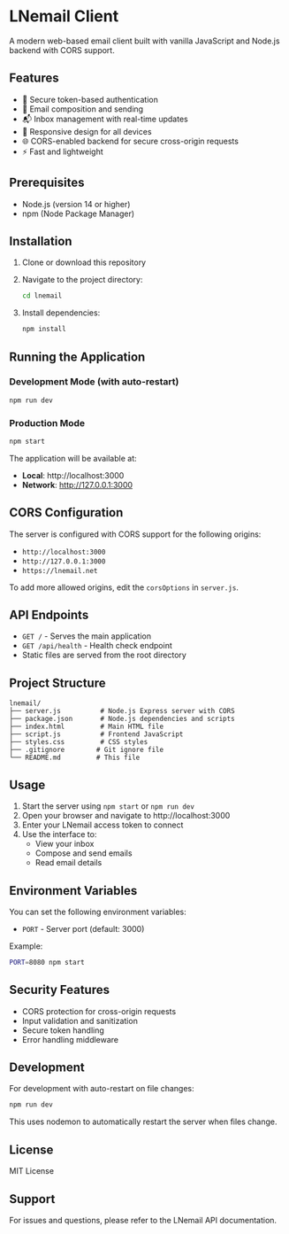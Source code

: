 # LNemail Client

A modern web-based email client built with vanilla JavaScript and Node.js backend with CORS support.

## Features

- 🔐 Secure token-based authentication
- 📧 Email composition and sending
- 📬 Inbox management with real-time updates
- 📱 Responsive design for all devices
- 🌐 CORS-enabled backend for secure cross-origin requests
- ⚡ Fast and lightweight

## Prerequisites

- Node.js (version 14 or higher)
- npm (Node Package Manager)

## Installation

1. Clone or download this repository
2. Navigate to the project directory:
   ```bash
   cd lnemail
   ```

3. Install dependencies:
   ```bash
   npm install
   ```

## Running the Application

### Development Mode (with auto-restart)
```bash
npm run dev
```

### Production Mode
```bash
npm start
```

The application will be available at:
- **Local**: http://localhost:3000
- **Network**: http://127.0.0.1:3000

## CORS Configuration

The server is configured with CORS support for the following origins:
- `http://localhost:3000`
- `http://127.0.0.1:3000`
- `https://lnemail.net`

To add more allowed origins, edit the `corsOptions` in `server.js`.

## API Endpoints

- `GET /` - Serves the main application
- `GET /api/health` - Health check endpoint
- Static files are served from the root directory

## Project Structure

```
lnemail/
├── server.js          # Node.js Express server with CORS
├── package.json       # Node.js dependencies and scripts
├── index.html         # Main HTML file
├── script.js          # Frontend JavaScript
├── styles.css         # CSS styles
├── .gitignore        # Git ignore file
└── README.md         # This file
```

## Usage

1. Start the server using `npm start` or `npm run dev`
2. Open your browser and navigate to http://localhost:3000
3. Enter your LNemail access token to connect
4. Use the interface to:
   - View your inbox
   - Compose and send emails
   - Read email details

## Environment Variables

You can set the following environment variables:

- `PORT` - Server port (default: 3000)

Example:
```bash
PORT=8080 npm start
```

## Security Features

- CORS protection for cross-origin requests
- Input validation and sanitization
- Secure token handling
- Error handling middleware

## Development

For development with auto-restart on file changes:

```bash
npm run dev
```

This uses nodemon to automatically restart the server when files change.

## License

MIT License

## Support

For issues and questions, please refer to the LNemail API documentation.